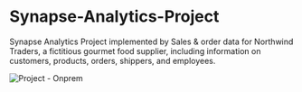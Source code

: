 # Synapse-Analytics-Project
Synapse Analytics Project implemented by Sales &amp; order data for Northwind Traders, a fictitious gourmet food supplier, including information on customers, products, orders, shippers, and employees.

![Project - Onprem](https://github.com/user-attachments/assets/139f5bdd-9dbb-4cbe-a0a3-1c95240782ba)

